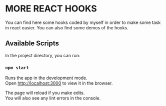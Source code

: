 # MORE REACT HOOKS

You can find here some hooks coded by myself in order to make some task in react easier.
You can also find some demos of the hooks.

## Available Scripts

In the project directory, you can run:

### `npm start`

Runs the app in the development mode.\
Open [http://localhost:3000](http://localhost:3000) to view it in the browser.

The page will reload if you make edits.\
You will also see any lint errors in the console.
